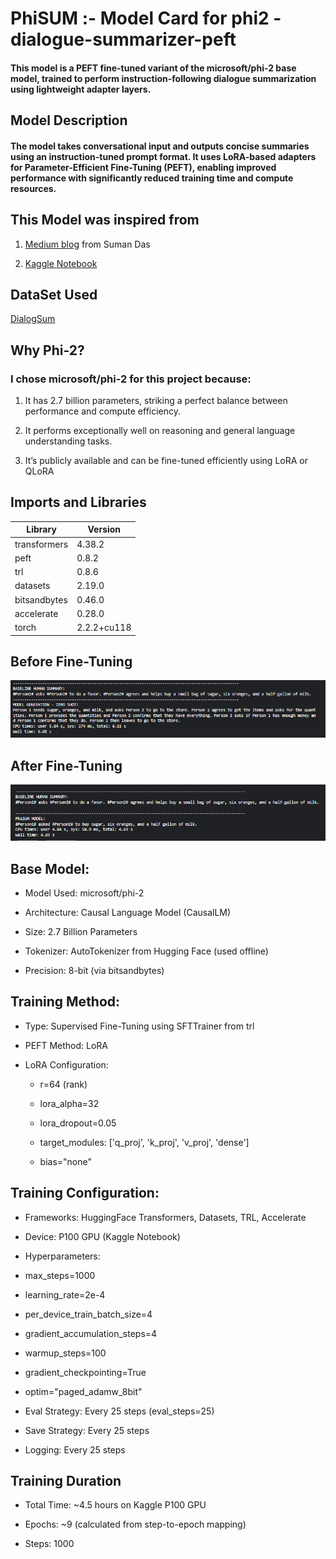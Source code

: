 # PhiSUM :- Model Card for phi2 - dialogue-summarizer-peft

#### This model is a PEFT fine-tuned variant of the microsoft/phi-2 base model, trained to perform instruction-following dialogue summarization using lightweight adapter layers.

## Model Description

#### The model takes conversational input and outputs concise summaries using an instruction-tuned prompt format. It uses LoRA-based adapters for Parameter-Efficient Fine-Tuning (PEFT), enabling improved performance with significantly reduced training time and compute resources.

## This Model was inspired from
1. [Medium blog](https://dassum.medium.com/fine-tune-large-language-model-llm-on-a-custom-dataset-with-qlora-fb60abdeba07)
from Suman Das

2. [ Kaggle Notebook](https://www.kaggle.com/code/dassum/finetune-phi-2-on-custom-dataset?source=post_page-----fb60abdeba07---------------------------------------)

## DataSet Used
[DialogSum](https://huggingface.co/datasets/neil-code/dialogsum-test)

## Why Phi-2?

### I chose microsoft/phi-2 for this project because:

1. It has 2.7 billion parameters, striking a perfect balance between performance and compute efficiency.

2. It performs exceptionally well on reasoning and general language understanding tasks.

3. It’s publicly available and can be fine-tuned efficiently using LoRA or QLoRA

## Imports and Libraries
| **Library**      | **Version**     |
|------------------|-----------------|
| transformers     | 4.38.2          |
| peft             | 0.8.2           |
| trl              | 0.8.6           |
| datasets         | 2.19.0          |
| bitsandbytes     | 0.46.0          |
| accelerate       | 0.28.0          |
| torch            | 2.2.2+cu118     |


## Before Fine-Tuning
![Before Fine-Tuning](before_finetuning.png)

## After Fine-Tuning
![After Fine-Tuning](after_finetuning.png)

## Base Model:

- Model Used: microsoft/phi-2

- Architecture: Causal Language Model (CausalLM)

- Size: 2.7 Billion Parameters

- Tokenizer: AutoTokenizer from Hugging Face (used offline)

- Precision: 8-bit (via bitsandbytes)

## Training Method:

- Type: Supervised Fine-Tuning using SFTTrainer from trl

- PEFT Method: LoRA

- LoRA Configuration:

  - r=64 (rank)

  - lora_alpha=32

  - lora_dropout=0.05

  - target_modules: ['q_proj', 'k_proj', 'v_proj', 'dense']

  - bias="none"

## Training Configuration:

- Frameworks: HuggingFace Transformers, Datasets, TRL, Accelerate

- Device: P100 GPU (Kaggle Notebook)

- Hyperparameters:

- max_steps=1000

- learning_rate=2e-4

- per_device_train_batch_size=4

- gradient_accumulation_steps=4

- warmup_steps=100

- gradient_checkpointing=True

- optim="paged_adamw_8bit"

- Eval Strategy: Every 25 steps (eval_steps=25)

- Save Strategy: Every 25 steps

- Logging: Every 25 steps

## Training Duration
- Total Time: ~4.5 hours on Kaggle P100 GPU

- Epochs: ~9 (calculated from step-to-epoch mapping)

- Steps: 1000

